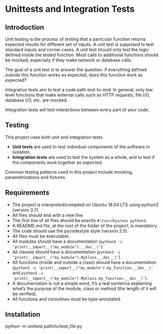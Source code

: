 # Unittests and Integration Tests


## Introduction

Unit testing is the process of testing that a particular function returns expected results for different set of inputs. A unit test is supposed to test standard inputs and corner cases. A unit test should only test the logic defined inside the tested function. Most calls to additional functions should be mocked, especially if they make network or database calls.

The goal of a unit test is to answer the question: if everything defined outside this function works as expected, does this function work as expected?

Integration tests aim to test a code path end-to-end. In general, only low level functions that make external calls such as HTTP requests, file I/O, database I/O, etc. are mocked.

Integration tests will test interactions between every part of your code.

## Testing

This project uses both unit and integration tests. 

- **Unit tests** are used to test individual components of the software in isolation.
- **Integration tests** are used to test the system as a whole, and to test if the components work together as expected.

Common testing patterns used in this project include mocking, parametrizations and fixtures.

## Requirements

- The project is interpreted/compiled on Ubuntu 18.04 LTS using python3 (version 3.7).
- All files should end with a new line.
- The first line of all files should be exactly `#!/usr/bin/env python3`.
- A README.md file, at the root of the folder of the project, is mandatory.
- The code should use the pycodestyle style (version 2.5).
- All files must be executable.
- All modules should have a documentation (`python3 -c 'print(__import__("my_module").__doc__)'`).
- All classes should have a documentation (`python3 -c 'print(__import__("my_module").MyClass.__doc__)'`).
- All functions (inside and outside a class) should have a documentation (`python3 -c 'print(__import__("my_module").my_function.__doc__)'` and `python3 -c 'print(__import__("my_module").MyClass.my_function.__doc__)'`).
- A documentation is not a simple word, it’s a real sentence explaining what’s the purpose of the module, class or method (the length of it will be verified).
- All functions and coroutines must be type-annotated.

## Installation

python -m unittest path/to/test_file.py
